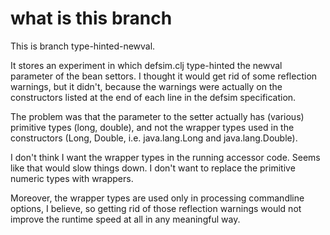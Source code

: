 what is this branch
===

This is branch type-hinted-newval.

It stores an experiment in which defsim.clj type-hinted the newval
parameter of the bean settors.  I thought it would get rid of some
reflection warnings, but it didn't, because the warnings were actually
on the constructors listed at the end of each line in the defsim
specification.  

The problem was that the parameter to the setter actually has (various)
primitive types (long, double), and not the wrapper types used in the
constructors (Long, Double, i.e. java.lang.Long and java.lang.Double).

I don't think I want the wrapper types in the running accessor code.
Seems like that would slow things down.  I don't want to replace the
primitive numeric types with wrappers.

Moreover, the wrapper types are used only in processing commandline
options, I believe, so getting rid of those reflection warnings
would not improve the runtime speed at all in any meaningful way.
